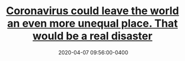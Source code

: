---
layout: post
title: <a href='https://www.scmp.com/comment/opinion/article/3078573/coronavirus-could-leave-world-even-more-unequal-place-would-be-real' target="_blank">Coronavirus could leave the world an even more unequal place. That would be a real disaster</a> 
date:  2020-04-07 09:56:00-0400
description: The pandemic is hurting small businesses, and companies that survive Covid-19 shutdowns may find themselves with less competition. This is what we have seen following the Spanish flu pandemic and the September 11 attacks 
tags: COVID Global_Economy
categories: English
---